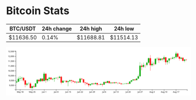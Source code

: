 # Bitcoin Stats

BTC/USDT|24h change|24h high|24h low|
|---|---|---|---|
|$11636.50|0.14%|$11688.81|$11514.13|

<img src="./chart.svg">
